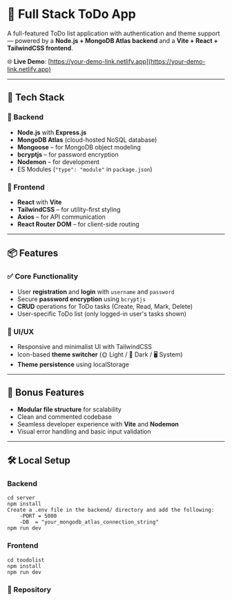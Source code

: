 # 📝 Full Stack ToDo App

A full-featured ToDo list application with authentication and theme support — powered by a **Node.js + MongoDB Atlas backend** and a **Vite + React + TailwindCSS frontend**.

🌐 **Live Demo**: [https://your-demo-link.netlify.app](https://your-demo-link.netlify.app)

---

## 🚀 Tech Stack

### 🔧 Backend
- **Node.js** with **Express.js**
- **MongoDB Atlas** (cloud-hosted NoSQL database)
- **Mongoose** – for MongoDB object modeling
- **bcryptjs** – for password encryption
- **Nodemon** – for development
- ES Modules (`"type": "module"` in `package.json`)

### 🎨 Frontend
- **React** with **Vite**
- **TailwindCSS** – for utility-first styling
- **Axios** – for API communication
- **React Router DOM** – for client-side routing

---

## 📦 Features

### ✅ Core Functionality
- User **registration** and **login** with `username` and `password`
- Secure **password encryption** using `bcryptjs`
- **CRUD** operations for ToDo tasks (Create, Read, Mark, Delete)
- User-specific ToDo list (only logged-in user's tasks shown)

### 🎨 UI/UX
- Responsive and minimalist UI with TailwindCSS
- Icon-based **theme switcher** (🌞 Light / 🌙 Dark / 🖥️ System)
- **Theme persistence** using localStorage

---

## 🎁 Bonus Features
- **Modular file structure** for scalability
- Clean and commented codebase
- Seamless developer experience with **Vite** and **Nodemon**
- Visual error handling and basic input validation

---

## 🛠️ Local Setup 
### Backend
    cd server
    npm install
    Create a .env file in the backend/ directory and add the following:
        -PORT = 5000
        -DB  = "your_mongodb_atlas_connection_string"
    npm run dev
### Frontend
    cd toodolist
    npm install
    npm run dev
### 📁  Repository

